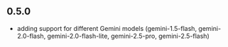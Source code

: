 ## 0.5.0

- adding support for different Gemini models (gemini-1.5-flash, gemini-2.0-flash, gemini-2.0-flash-lite, gemini-2.5-pro, gemini-2.5-flash)